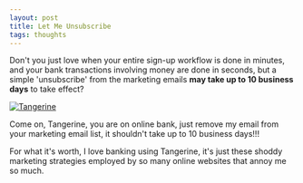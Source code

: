 ```yaml
---
layout: post
title: Let Me Unsubscribe
tags: thoughts
---
```


Don't you just love when your entire sign-up workflow is done in minutes, and your bank transactions involving money are done in seconds, but a simple 'unsubscribe' from the marketing emails **may take up to 10 business days** to take effect?

<div class="random centered">
  <a target="_blank" href="{{site.photos}}/tangerine.png">
    <img src="{{site.photos}}/tangerine.png" alt="Tangerine">
  </a>
</div>

Come on, Tangerine, you are on online bank, just remove my email from your marketing email list, it shouldn't take up to 10 business days!!!

For what it's worth, I love banking using Tangerine, it's just these shoddy marketing strategies employed by so many online websites that annoy me so much. 


